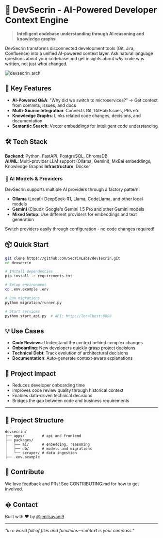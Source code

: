 # 🧠 DevSecrin - AI-Powered Developer Context Engine

> **Intelligent codebase understanding through AI reasoning and knowledge graphs**

DevSecrin transforms disconnected development tools (Git, Jira, Confluence) into a unified AI-powered context layer. Ask natural language questions about your codebase and get insights about *why* code was written, not just *what* changed.

![devsecrin_arch](https://github.com/SecrinLabs/devsecrin/blob/main/static/img/image.png)

## 🚀 Key Features

- **AI-Powered Q&A**: "Why did we switch to microservices?" → Get context from commits, issues, and docs
- **Multi-Source Integration**: Connects Git, GitHub Issues, PRs etc
- **Knowledge Graphs**: Links related code changes, decisions, and documentation
- **Semantic Search**: Vector embeddings for intelligent code understanding

## 🛠️ Tech Stack

**Backend**: Python, FastAPI, PostgreSQL, ChromaDB  
**AI/ML**: Multi-provider LLM support (Ollama, Gemini), MxBai embeddings, Knowledge Graphs
**Infrastructure**: Docker

### 🧠 AI Models & Providers

DevSecrin supports multiple AI providers through a factory pattern:

- **Ollama** (Local): DeepSeek-R1, Llama, CodeLlama, and other local models
- **Gemini** (Cloud): Google's Gemini 1.5 Pro and other Gemini models
- **Mixed Setup**: Use different providers for embeddings and text generation

Switch providers easily through configuration - no code changes required!

## 📦 Quick Start

```bash
git clone https://github.com/SecrinLabs/devsecrin.git
cd devsecrin

# Install dependencies
pip install -r requirements.txt

# Setup environment
cp .env.example .env

# Run migrations
python migration/runner.py

# Start services
python start_api.py  # API: http://localhost:8000
```

## 💡 Use Cases

- **Code Reviews**: Understand the context behind complex changes
- **Onboarding**: New developers quickly grasp project decisions
- **Technical Debt**: Track evolution of architectural decisions
- **Documentation**: Auto-generate context-aware explanations

## 🎯 Project Impact

- Reduces developer onboarding time
- Improves code review quality through historical context
- Enables data-driven technical decisions
- Bridges the gap between code and business requirements

--- 

## 🔧 Project Structure

```
devsecrin/
├── apps/        # api and frontend
├── packages/
│   ├── ai/      # embedding, reasoning
│   ├── db/      # models and migrations
│   └── scraper/ # data ingestion
├── .env.example
```

## 🤝 Contribute

We love feedback and PRs!
See CONTRIBUTING.md for how to get involved.

## � Contact

Built with ❤️ by [@jenilsavani9](https://github.com/jenilsavani9)  

---

*"In a world full of files and functions—context is your compass."*
